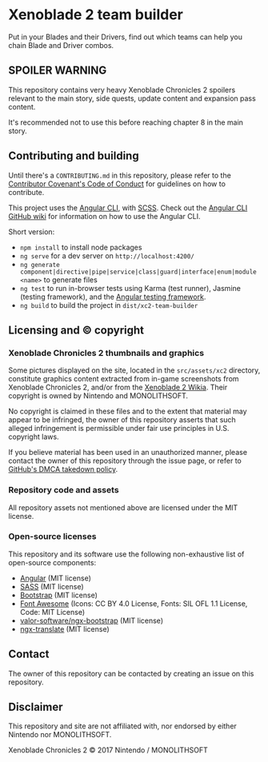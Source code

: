 # Xenoblade 2 team builder

Put in your Blades and their Drivers, find out which teams can help you chain Blade and Driver combos.

## SPOILER WARNING

This repository contains very heavy Xenoblade Chronicles 2 spoilers relevant to the main story, side quests, update content and expansion pass content.

It's recommended not to use this before reaching chapter 8 in the main story.

## Contributing and building

Until there's a `CONTRIBUTING.md` in this repository, please refer to the [Contributor Covenant's Code of Conduct](https://www.contributor-covenant.org/version/1/4/code-of-conduct) for guidelines on how to contribute.

This project uses the [Angular CLI](https://github.com/angular/angular-cli), with [SCSS](https://github.com/angular/angular-cli/wiki/stories-css-preprocessors). Check out the [Angular CLI GitHub wiki](https://github.com/angular/angular-cli/wiki) for information on how to use the Angular CLI.

Short version:

- `npm install` to install node packages
- `ng serve` for a dev server on `http://localhost:4200/`
- `ng generate component|directive|pipe|service|class|guard|interface|enum|module <name>` to generate files
- `ng test` to run in-browser tests using Karma (test runner), Jasmine (testing framework), and the [Angular testing framework](https://angular.io/guide/testing).
- `ng build` to build the project in `dist/xc2-team-builder`

## Licensing and © copyright

### Xenoblade Chronicles 2 thumbnails and graphics

Some pictures displayed on the site, located in the `src/assets/xc2` directory, constitute graphics content extracted from in-game screenshots from Xenoblade Chronicles 2, and/or from the [Xenoblade 2 Wikia](http://xenoblade.wikia.com). Their copyright is owned by Nintendo and MONOLITHSOFT.

No copyright is claimed in these files and to the extent that material may appear to be infringed, the owner of this repository asserts that such alleged infringement is permissible under fair use principles in U.S. copyright laws.

If you believe material has been used in an unauthorized manner, please contact the owner of this repository through the issue page, or refer to [GitHub's DMCA takedown policy](https://help.github.com/articles/dmca-takedown-policy/).

### Repository code and assets

All repository assets not mentioned above are licensed under the MIT license.

### Open-source licenses

This repository and its software use the following non-exhaustive list of open-source components:

- [Angular](https://github.com/angular/angular) (MIT license)
- [SASS](https://github.com/sass/sass) (MIT license)
- [Bootstrap](https://github.com/twbs/bootstrap) (MIT license)
- [Font Awesome](https://github.com/FortAwesome/Font-Awesome) (Icons: CC BY 4.0 License, Fonts: SIL OFL 1.1 License, Code: MIT License)
- [valor-software/ngx-bootstrap](https://github.com/valor-software/ngx-bootstrap) (MIT license)
- [ngx-translate](https://github.com/ngx-translate/core) (MIT license)

## Contact

The owner of this repository can be contacted by creating an issue on this repository.

## Disclaimer

This repository and site are not affiliated with, nor endorsed by either Nintendo nor MONOLITHSOFT.

Xenoblade Chronicles 2 © 2017 Nintendo / MONOLITHSOFT
